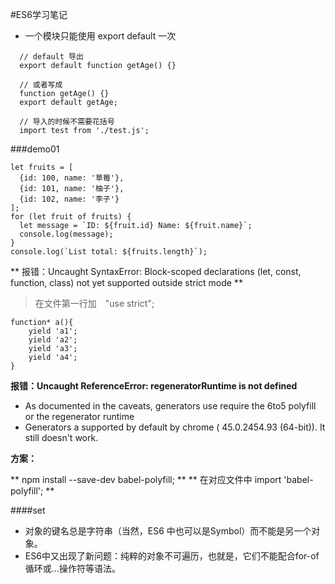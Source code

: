 #ES6学习笔记

>
+ 一个模块只能使用 export default 一次

```
  // default 导出
  export default function getAge() {} 
 
  // 或者写成
  function getAge() {}
  export default getAge;

  // 导入的时候不需要花括号
  import test from './test.js';
```

###demo01

```
let fruits = [
  {id: 100, name: '草莓'},
  {id: 101, name: '柚子'},
  {id: 102, name: '李子'}
];
for (let fruit of fruits) {
  let message = `ID: ${fruit.id} Name: ${fruit.name}`;
  console.log(message);
}
console.log(`List total: ${fruits.length}`);
```


** 报错：Uncaught SyntaxError: Block-scoped declarations (let, const, function, class) not yet supported outside strict mode **

>在文件第一行加　"use strict";


```
function* a(){
	yield 'a1';
	yield 'a2';
	yield 'a3';
	yield 'a4';
}
```


**报错：Uncaught ReferenceError: regeneratorRuntime is not defined**


>
+ As documented in the caveats, generators use require the 6to5 polyfill or the regenerator runtime
+ Generators a supported by default by chrome ( 45.0.2454.93 (64-bit)). It still doesn't work.

**方案：**

>

** npm install --save-dev babel-polyfill; **
** 在对应文件中 import 'babel-polyfill'; **


####set

>
+ 对象的键名总是字符串（当然，ES6 中也可以是Symbol）而不能是另一个对象。
+ ES6中又出现了新问题：纯粹的对象不可遍历，也就是，它们不能配合for-of循环或...操作符等语法。

